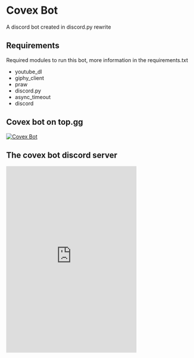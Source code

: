 # Covex Bot
A discord bot created in discord.py rewrite

## Requirements
Required modules to run this bot, more information in the requirements.txt
  - youtube_dl
  - giphy_client
  - praw
  - discord.py
  - async_timeout
  - discord

## Covex bot on top.gg
<a href="https://top.gg/bot/569930766339801088" >
  <img src="https://top.gg/api/widget/569930766339801088.svg" alt="Covex Bot" />
</a>

## The covex bot discord server
<iframe src="https://ptb.discordapp.com/widget?id=582951863733977098&theme=dark" width="350" height="500" allowtransparency="true" frameborder="0"></iframe>
